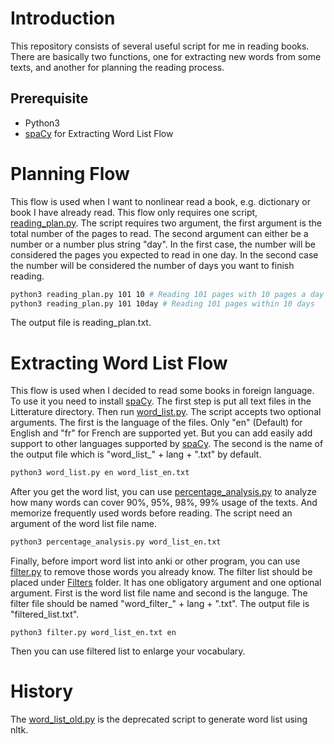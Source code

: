# Introduction

This repository consists of several useful script for me in reading books. There are basically two functions, one for extracting new words from some texts, and another for planning the reading process.

## Prerequisite
- Python3
- [spaCy](https://spacy.io/) for Extracting Word List Flow

# Planning Flow
This flow is used when I want to nonlinear read a book, e.g. dictionary or book I have already read. This flow only requires one script, [reading_plan.py](). The script requires two argument, the first argument is the total number of the pages to read. The second argument can either be a number or a number plus string "day". In the first case, the number will be considered the pages you expected to read in one day. In the second case the number will be considered the number of days you want to finish reading.
```bash
python3 reading_plan.py 101 10 # Reading 101 pages with 10 pages a day
python3 reading_plan.py 101 10day # Reading 101 pages within 10 days
```

The output file is reading_plan.txt.

# Extracting Word List Flow
This flow is used when I decided to read some books in foreign language. To use it you need to install [spaCy](https://spacy.io/). The first step is put all text files in the Litterature directory. Then run [word_list.py](). The script accepts two optional arguments. The first is the language of the files. Only "en" (Default) for English and "fr" for French are supported yet. But you can add easily add support to other languages supported by [spaCy](https://spacy.io/). The second is the name of the output file which is "word_list\_" + lang + ".txt" by default.

```bash
python3 word_list.py en word_list_en.txt
```

After you get the word list, you can use [percentage_analysis.py]() to analyze how many words can cover 90%, 95%, 98%, 99% usage of the texts. And memorize frequently used words before reading. The script need an argument of the word list file name.

```bash
python3 percentage_analysis.py word_list_en.txt
```

Finally, before import word list into anki or other program, you can use [filter.py]() to remove those words you already know. The filter list should be placed under [Filters]() folder. It has one obligatory argument and one optional argument. First is the word list file name and second is the languge. The filter file should be named "word_filter_" + lang + ".txt". The output file is "filtered_list.txt".

```
python3 filter.py word_list_en.txt en
```

Then you can use filtered list to enlarge your vocabulary.

# History

The [word_list_old.py]() is the deprecated script to generate word list using nltk.

